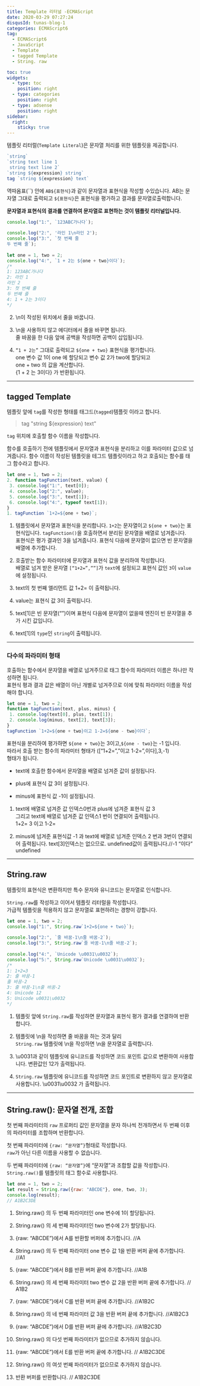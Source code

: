 ```yaml
---
title: Template 리터널 -ECMAScript
date: 2020-03-29 07:27:24
disqusId: tunas-blog-1
categories: ECMAScript6
tag: 
  - ECMAScript6
  - JavaScript
  - Template
  - tagged Template
  - String. raw

toc: true
widgets:
  - type: toc
    position: right
  - type: categories
    position: right
  - type: adsense
    position: right
sidebar:
  right:
    sticky: true
---
```


템플릿 리터럴(`Template Literal`)은 문자열 처리를 위한 템플릿을 제공합니다.

```js 구문
`string`  
`string text line 1  
 string text line 2`  
`string ${expression} string`  
tag `string ${expression} text`  
```

<!-- more -->

역따옴표(``) 안에 `AB${표현식}`과 같이 문자열과 표현식을 작성할 수있습니다. 
AB는 문자열 그대로 출력되고 `${표현식}`은 표현식을 평가하고 결과를 문자열로출력합니다.

**문자열과 표현식의 결과를 연결하여 문자열로 표현하는 것이 템플릿 리터널입니다.**

```js 
console.log("1:", `123ABC가나다`);  
  
console.log("2:", '라인 1\n라인 2');  
console.log("3:", `첫 번째 줄  
두 번째 줄`);  
  
let one = 1, two = 2;  
console.log("4:", `1 + 2는 ${one + two}이다`);  
/*  
1: 123ABC가나다  
2: 라인 1  
라인 2  
3: 첫 번째 줄  
두 번째 줄  
4: 1 + 2는 3이다  
*/ 
```

2.  &#92;n이 작성된 위치에서 줄을 바꿉니다.
    

3.  &#92;n을 사용하지 않고 에디터에서 줄을 바꾸면 됩니다.  
    줄 바꿈을 한 다음 앞에 공백을 작성하면 공백이 삽입됩니다.
    

4.  `“1 + 2는”` 그대로 출력되고 `${one + two}` 표현식을 평가합니다.  
    one 변수 값 1이 one 에 할당되고 변수 값 2가 two에 할당되고  
    one + two 의 값을 계산합니다.  
    {1 + 2 는 3이다} 가 반환됩니다.
    

* * *

## tagged Template

템플릿 앞에 `tag`를 작성한 형태를 태그드(`tagged`)템플릿 이라고 합니다.

> tag "string ${expression} text"

`tag` 위치에 호출할 함수 이름을 작성합니다.

함수를 호출하기 전에 템플릿에서 문자열과 표현식을 분리하고 이를 파라미터 값으로 넘겨줍니다. 함수 이름이 작성된 템플릿을 테그드 템플릿이라고 하고 호출되는 함수를 태그 함수라고 합니다.

```js
let one = 1, two = 2;  
2. function tagFunction(text, value) {  
 3. console.log("1:", text[0]);  
 4. console.log("2:", value);  
 5. console.log("3:", text[1]);  
 6. console.log("4:", typeof text[1]);  
}  
1. tagFunction `1+2=${one + two}`;  
```

1.  템플릿에서 문자열과 표현식을 분리합니다. `1+2`는 문자열이고 `${one + two}`는 표현식입니다. `tagFunction()`을 호출하면서 분리된 문자열을 배열로 넘겨줍니다.  
    표현식은 평가 결과인 3을 넘겨줍니다. 표현식 다음에 문자열이 없으면 빈 문자열을 배열에 추가합니다.
    

2.  호출받는 함수 파라미터에 문자열과 표현식 값을 분리하여 작성합니다.  
    배열로 넘겨 받은 문자열 `[“1+2=”,””]`가 `text`에 설정되고 표현식 값인 `3`이 `value`에 설정됩니다.
    

3.  text의 첫 번째 엘리먼트 값 1+2= 이 출력됩니다.
    

4.  value는 표현식 값 3이 출력됩니다.
    

5.  text[1]은 빈 문자열(“”)이며 표현식 다음에 문자열이 없을때 엔진이 빈 문자열을 추가 시킨 값입니다.
    

6.  text[1]의 `type`인 `string`이 출력됩니다.
    

* * *

### 다수의 파라미터 형태

호출하는 함수에서 문자열을 배열로 넘겨주므로 태그 함수의 파라미터 이름은 하나만 작성하면 됩니다.  
표현식 평과 결과 값은 배열이 아닌 개별로 넘겨주므로 이에 맞춰 파라미터 이름을 작성해야 합니다.

```js 다수의 파라미터 형태
let one = 1, two = 2;  
function tagFunction(text, plus, minus) {  
 1. console.log(text[0], plus, text[1]);  
 2. console.log(minus, text[2], text[3]);  
}  
tagFunction `1+2=${one + two}이고 1-2=${one - two}이다`;  
```

표현식을 분리하여 평가하면 `${one + two}`는 3이고,`${one - two}`는 -1 입니다.  
따라서 호출 받는 함수의 파라미터 형태가 ([“1+2=”,”이고 1-2=”,이다],3,-1)  
형태가 됩니다.

*   text에 호출한 함수에서 문자열을 배열로 넘겨준 값이 설정됩니다.

*   plus에 표현식 값 3이 설정됩니다.

*   minus에 표현식 값 -1이 설정됩니다.


1.  text에 배열로 넘겨준 값 인덱스0번과 plus에 넘겨준 표현식 값 3  
    그리고 text에 배열로 넘겨준 값 인덱스1 번이 연결되어 출력됩니다.  
    1+2= 3 이고 1-2=


2.  minus에 넘겨준 표현식값 -1 과 text에 배열로 넘겨준 인덱스 2 번과 3번이 연결되어 출력됩니다. text[3]인덱스는 없으므로. undefined값이 출력됩니다.//-1 “이다” undefined
    

* * *

## String.raw

템플릿의 표현식은 변환하지만 특수 문자와 유니코드는 문자열로 인식합니다.

`String.raw`를 작성하고 이어서 템플릿 리터럴을 작성합니다.  
가급적 템플릿을 적용하지 않고 문자열로 표현하려는 경향이 강합니다.

```js
let one = 1, two = 2;  
console.log("1:", String.raw`1+2=${one + two}`);  
  
console.log("2:", `줄 바꿈-1\n줄 바꿈-2`);  
console.log("3:", String.raw`줄 바꿈-1\n줄 바꿈-2`);  
  
console.log("4:", `Unicode \u0031\u0032`);  
console.log("5:", String.raw`Unicode \u0031\u0032`);  
/*  
1: 1+2=3  
2: 줄 바꿈-1  
줄 바꿈-2  
3: 줄 바꿈-1\n줄 바꿈-2  
4: Unicode 12  
5: Unicode u0031\u0032  
*/  
```

1.  템플릿 앞에 `String.raw`를 작성하면 문자열과 표현식 평가 결과를 연결하여 반환합니다.
    

2.  템플릿에 &#92;n을 작성하면 줄 바꿈을 하는 것과 달리  
    `String.raw` 템플릿에 &#92;n을 작성하면 &#92;n을 문자열로 출력합니다.
    

3.  &#92;u0031과 같이 템플릿에 유니코드를 작성하면 코드 포인트 값으로 변환하여 사용합니다. 변환값인 12가 출력됩니다.
    

4.  `String.raw` 템플릿에 유니코드를 작성하면 코드 포인트로 변환하지 않고 문자열로 사용합니다. 
&#92;u0031&#92;u0032 가 출력됩니다.
    

* * *

## String.raw(): 문자열 전개, 조합

첫 번째 파라미터의 `raw` 프로퍼티 값인 문자열을 문자 하나씩 전개하면서 두 번째 이후의 파라미터를 조합하며 반환합니다.

첫 번째 파라미터에 `{raw: “문자열”}`형태로 작성합니다.  
`raw`가 아닌 다른 이름을 사용할 수 없습니다.  

두 번째 파라미터에 `{raw: “문자열”}`에 “문자열”과 조합할 값을 작성합니다.  
`String.raw()`를 템플릿의 태그 함수로 사용합니다.

```js
let one = 1, two = 2;  
let result = String.raw({raw: "ABCDE"}, one, two, 3);  
console.log(result);  
// A1B2C3DE  
```

1.  String.raw() 의 두 번째 파라미터인 one 변수에 1이 할당됩니다.
2.  String.raw() 의 세 번째 파라미터인 two 변수에 2가 할당됩니다.


3.  {raw: “ABCDE”}에서 A를 반환할 버퍼에 추가합니다. //A
4.  String.raw() 의 두 번째 파라미터 one 변수 값 1을 반환 버퍼 끝에 추가합니다. //A1


5.  {raw: “ABCDE”}에서 B를 반환 버퍼 끝에 추가합니다. //A1B
6.  String.raw() 의 세 번째 파라미터 two 변수 값 2을 반환 버퍼 끝에 추가합니다. // A1B2


7.  {raw: “ABCDE”}에서 C를 반환 버퍼 끝에 추가합니다. //A1B2C
8.  String.raw() 의 네 번째 파라미터 값 3을 반환 버퍼 끝에 추가합니다. //A1B2C3


9.  {raw: “ABCDE”}에서 D를 반환 버퍼 끝에 추가합니다. //A1B2C3D
10.  String.raw() 의 다섯 번째 파라미터가 없으므로 추가하지 않습니다.


11.  {raw: “ABCDE”}에서 E를 반환 버퍼 끝에 추가합니다. // A1B2C3DE
12.  String.raw() 의 여섯 번째 파라미터가 없으므로 추가하지 않습니다.


13.  반환 버퍼를 반환합니다. // A1B2C3DE

